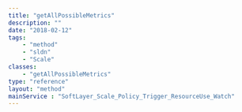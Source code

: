 ```yaml
---
title: "getAllPossibleMetrics"
description: ""
date: "2018-02-12"
tags:
    - "method"
    - "sldn"
    - "Scale"
classes:
    - "getAllPossibleMetrics"
type: "reference"
layout: "method"
mainService : "SoftLayer_Scale_Policy_Trigger_ResourceUse_Watch"
---
```

